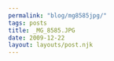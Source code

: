 ```yaml
---
permalink: "blog/mg8585jpg/"
tags: posts
title: _MG_8585.JPG
date: 2009-12-22
layout: layouts/post.njk
---
```


